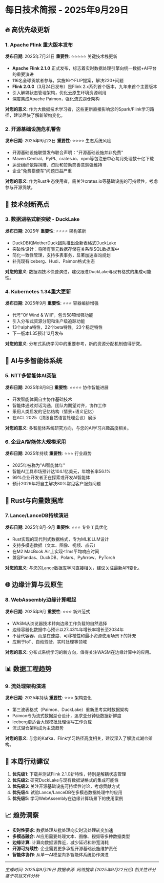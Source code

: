 # 每日技术简报 - 2025年9月29日

## 🔥 高优先级更新

### 1. Apache Flink 重大版本发布

**发布日期**: 2025年7月31日
**重要性**: ⭐⭐⭐⭐⭐ 关键技术栈更新

- **Apache Flink 2.1.0** 正式发布，标志着实时数据处理引擎向统一数据+AI平台的重要演进
- 116名全球贡献者参与，实施16个FLIP提案，解决220+问题
- **Flink 2.0.0**（3月24日发布）是Flink 2.x系列首个版本，九年来首个主要版本
- 引入解耦状态管理架构，优化云原生环境资源利用
- 深度集成Apache Paimon，强化流式湖仓架构

**对您的意义**: 作为大数据技术学习者，这些更新直接影响您的Spark/Flink学习路径，建议尽快了解新架构变化。

### 2. 开源基础设施危机警告

**发布日期**: 2025年9月23日
**重要性**: ⭐⭐⭐⭐ 生态系统风险

- 开源基础设施联盟发布联合声明："开源基础设施并非免费"
- Maven Central、PyPI、crates.io、npm等包注册中心每月处理数十亿下载
- 运营组织依靠捐赠、资助和赞助商善意勉强维持
- 企业"免费搭便车"问题日益严重

**对您的意义**: 作为Rust生态使用者，需关注crates.io等基础设施的可持续性，考虑参与开源贡献。

## 🚀 技术创新亮点

### 3. 数据湖格式新突破 - DuckLake

**发布日期**: 2025年
**重要性**: ⭐⭐⭐⭐ 架构革新

- DuckDB和MotherDuck团队推出全新表格式DuckLake
- 突破性设计：将所有表元数据存储在关系型SQL数据库中
- 简化一致性管理，支持多表事务，显著加速查询规划
- 补充现有Iceberg、Hudi、Paimon格式生态

**对您的意义**: 数据湖技术快速演进，建议跟进DuckLake与现有格式的集成可能性。

### 4. Kubernetes 1.34重大更新

**发布日期**: 2025年9月
**重要性**: ⭐⭐⭐ 容器编排增强

- 代号"Of Wind & Will"，包含58项增强功能
- 引入分布式资源分配和生产级追踪功能
- 13个alpha特性，22个beta特性，23个稳定特性
- 下一版本1.35预计12月发布

**对您的意义**: 分布式系统学习中的重要参考，新的资源分配机制值得研究。

## 🤖 AI与多智能体系统

### 5. NTT多智能体AI突破

**发布日期**: 2025年8月8日
**重要性**: ⭐⭐⭐⭐ 协作智能进展

- 开发智能体间自主协作基础技术
- 智能体通过对话沟通，团队内期望对齐，协作工作
- 采用人类启发的记忆结构（情景+语义记忆）
- 在ACL 2025（顶级自然语言处理会议）展示

**对您的意义**: 多智能体系统研究方向，与您的AI学习兴趣高度相关。

### 6. 企业AI智能体大规模采用

**发布日期**: 2025年持续
**重要性**: ⭐⭐⭐ 行业趋势

- 2025年被称为"AI智能体年"
- 智能AI工具市场预计达104.1亿美元，年增长率56.1%
- 99%企业开发者正在探索或开发AI智能体
- 预计2029年将自主解决80%常见客户服务问题

## 🔧 Rust与向量数据库

### 7. Lance/LanceDB持续演进

**发布日期**: 2025年8月-9月
**重要性**: ⭐⭐⭐ 专业工具优化

- Rust实现的现代列式数据格式，专为ML和LLM设计
- 支持多模态数据（文本、图像、视频、点云）
- 在M2 MacBook Air上实现<1ms平均响应时间
- 兼容Pandas、DuckDB、Polars、PyArrow、PyTorch

**对您的意义**: 与您的Lance数据库学习直接相关，建议关注最新API变化。

## 🌐 边缘计算与云原生

### 8. WebAssembly边缘计算崛起

**发布日期**: 2025年9月
**重要性**: ⭐⭐⭐ 新兴范式

- WASM从浏览器技术转向边缘工作负载的自然选择
- 边缘容器化数据中心预计以27.43%年增长率增长至2034年
- 不替代容器，而是在速度、可移植性和最小资源使用场景下的补充
- 应用于IoT、自动驾驶、实时处理等领域

**对您的意义**: 分布式系统学习的新方向，值得关注WASM在边缘计算中的应用。

## 📊 数据工程趋势

### 9. 流处理架构演进

**发布日期**: 2025年持续
**重要性**: ⭐⭐⭐ 架构变化

- 第三波表格式（Paimon、DuckLake）重新思考实时数据架构
- Paimon专为流式数据湖仓设计，追求亚分钟级数据新鲜度
- Iceberg更适合大规模批处理读写工作负载
- 流式湖仓架构成为主流趋势

**对您的意义**: 与您的Kafka、Flink学习路径高度相关，建议深入了解流式湖仓架构。

## 🎯 本周行动建议

1. **优先级1**: 下载并测试Flink 2.1.0新特性，特别是解耦状态管理
2. **优先级2**: 研究DuckLake与现有数据湖格式的集成可能性
3. **优先级3**: 关注开源基础设施可持续性讨论，考虑贡献方式
4. **优先级4**: 试验Lance/LanceDB在多模态数据处理中的应用
5. **优先级5**: 学习WebAssembly在边缘计算场景下的使用案例

## 📈 趋势洞察

- **实时性要求**: 数据处理从批处理向实时流处理转变加速
- **多模态融合**: AI应用需要处理文本、图像、视频等多种数据类型
- **边缘计算**: 计算向数据源靠近，减少延迟和带宽消耗
- **开源可持续性**: 企业需要更多承担开源基础设施维护责任
- **智能体协作**: 从单一AI模型向多智能体系统协作演进

---
*生成时间: 2025年9月29日*
*数据来源: 网络搜索 (2025年9月22日后)*
*相关性评分基于项目文件分析*
